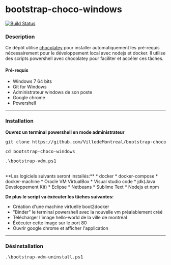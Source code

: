 # bootstrap-choco-windows

[![Build Status](https://travis-ci.org/VilledeMontreal/bootstrap-choco-windows.svg?branch=master)](https://travis-ci.org/VilledeMontreal/bootstrap-choco-windows)

### Description ###
Ce dépôt utilise [chocolatey](https://chocolatey.org/) pour installer automatiquement les pré-requis nécessairement pour le développement local avec nodejs et docker. Il utilise des scripts powershell avec chocolatey pour faciliter et accéler ces tâches.

#### Pré-requis ####

* Windows 7 64 bits
* Git for Windows
* Administrateur windows de son poste
* Google chrome
* Powershell

<hr>

### Installation ###
**Ouvrez un terminal powershell en mode administrateur**
<pre>git clone https://github.com/VilledeMontreal/bootstrap-choco-windows</pre>
<pre>cd bootstrap-choco-windows</pre>
<pre>.\bootstrap-vdm.ps1</pre>

<br>
**Les logiciels suivants seront installés:**
* docker
* docker-compose
* docker-machine
* Oracle VM VirtualBox
* Visual studio code
* jdk(Java Developpement Kit)
* Eclipse
* Netbeans
* Sublime Text
* Nodejs et npm

**De plus le script va éxécuter les tâches suivantes:**
* Création d'une machine virtuelle boot2docker
* "Binder" le terminal powershell avec la nouvelle vm préalablement créé
* Télécharger l'image hello-world de la ville de montréal
* Éxécuter cette image sur le port 80
* Ouvrir google chrome et afficher l'application
<hr>

### Désinstallation ###
<pre>.\bootstrap-vdm-uninstall.ps1</pre>
